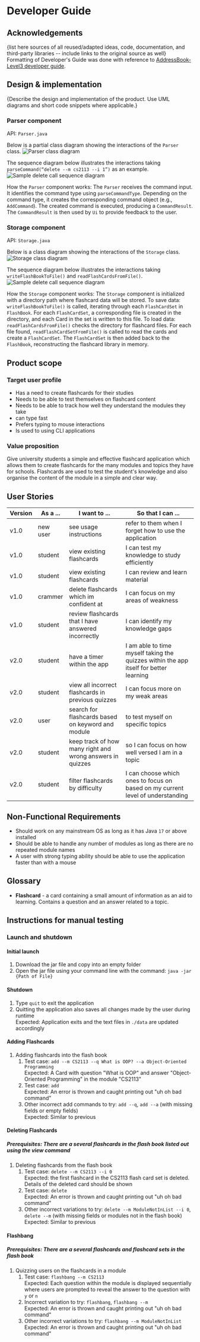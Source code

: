 # Developer Guide

## Acknowledgements

{list here sources of all reused/adapted ideas, code, documentation, and third-party libraries -- include links to the original source as well}
Formatting of Developer's Guide was done with reference to [AddressBook-Level3 developer guide](https://se-education.org/addressbook-level3/DeveloperGuide.html#common-classes).

## Design & implementation

{Describe the design and implementation of the product. Use UML diagrams and short code snippets where applicable.}

### Parser component
API: `Parser.java`

Below is a partial class diagram showing the interactions of the `Parser` class.
![Parser class diagram](/docs/diagrams/ParserPartialClassDiagram.jpg)

The sequence diagram below illustrates the interactions taking `parseCommand(“delete --m cs2113 --i 1”)` as an example.
![Sample delete call sequence diagram](/docs/diagrams/ParserSequenceDiagram.png)

How the `Parser` component works:
The `Parser` receives the command input.
It identifies the command type using `parseCommandType`.
Depending on the command type, it creates the corresponding command object (e.g., `AddCommand`).
The created command is executed, producing a `CommandResult`.
The `CommandResult` is then used by `Ui` to provide feedback to the user.

### Storage component
API: `Storage.java`

Below is a class diagram showing the interactions of the `Storage` class.
![Storage class diagram](docs/diagrams/StorageClassDiagram.jpg)

The sequence diagram below illustrates the interactions taking `writeFlashBookToFile()` and  `readFlashCardsFromFile()`.
![Sample delete call sequence diagram](docs/diagrams/StorageSequenceDiagram.png)

How the `Storage` component works:
 The `Storage` component is initialized with a directory path where flashcard data will be stored.
    To save data:
        `writeFlashBookToFile()` is called, iterating through each `FlashCardSet` in `FlashBook`.
        For each `FlashCardSet`, a corresponding file is created in the directory, and each Card in the set is written to this file.
    To load data:
        `readFlashCardsFromFile()` checks the directory for flashcard files.
        For each file found, `readFlashCardSetFromFile()` is called to read the cards and create a `FlashCardSet`.
        The `FlashCardSet` is then added back to the `FlashBook`, reconstructing the flashcard library in memory.

        
## Product scope
### Target user profile

- Has a need to create flashcards for their studies
- Needs to be able to test themselves on flashcard content
- Needs to be able to track how well they understand the modules they take
- can type fast
- Prefers typing to mouse interactions
- Is used to using CLI applications

### Value proposition

Give university students a simple and effective flashcard application which allows them to create flashcards for the
many modules and topics they have for schools. Flashcards are used to test the student's knowledge and also organise the
content of the module in a simple and clear way.

## User Stories

| Version | As a ... | I want to ...                                             | So that I can ...                                                                     |
|---------|----------|-----------------------------------------------------------|---------------------------------------------------------------------------------------|
| v1.0    | new user | see usage instructions                                    | refer to them when I forget how to use the application                                |
| v1.0    | student  | view existing flashcards                                  | I can test my knowledge to study efficiently                                          |
| v1.0    | student  | view existing flashcards                                  | I can review and learn material                                                       |
| v1.0    | crammer  | delete flashcards which im confident at                   | I can focus on my areas of weakness                                                   |
| v1.0    | student  | review flashcards that I have answered incorrectly        | I can identify my knowledge gaps                                                      |
| v2.0    | student  | have a timer within the app                               | I am able to time myself taking the quizzes within the app itself for better learning |
| v2.0    | student  | view all incorrect flashcards in previous quizzes         | I can focus more on my weak areas                                                     | 
| v2.0    | user     | search for flashcards based on keyword and module         | to test myself on specific topics                                                     |
| v2.0    | student  | keep track of how many right and wrong answers in quizzes | so I can focus on how well versed I am in a topic                                     |
| v2.0    | student  | filter flashcards by difficulty                           | I can choose which ones to focus on based on my current level of understanding        |
## Non-Functional Requirements

* Should work on any mainstream OS as long as it has Java `17` or above installed
* Should be able to handle any number of modules as long as there are no repeated module names
* A user with strong typing ability should be able to use the application faster than with a mouse

## Glossary

* **Flashcard** - a card containing a small amount of information as an aid to learning.
Contains a question and an answer related to a topic.

## Instructions for manual testing

### Launch and shutdown
#### Initial launch
1. Download the jar file and copy into an empty folder
2. Open the jar file using your command line with the command:
`java -jar {Path of File}`
#### Shutdown
1. Type `quit` to exit the application
2. Quitting the application also saves all changes made by the user during runtime <br>
Expected: Application exits and the text files in `./data` are updated accordingly
#### Adding Flashcards
1. Adding flashcards into the flash book
   1. Test case: `add --m CS2113 --q What is OOP? --a Object-Oriented Programming` <br>
    Expected: A Card with question "What is OOP" and answer "Object-Oriented Programming" in the module "CS2113"
   2. Test case: `add` <br>
   Expected: An error is thrown and caught printing out "uh oh bad command"
   3. Other incorrect add commands to try: `add --q`, `add --a` (with missing fields or empty fields) <br>
   Expected: Similar to previous
#### Deleting Flashcards
##### Prerequisites: There are a several flashcards in the flash book listed out using the view command
1. Deleting flashcards from the flash book
   1. Test case: `delete --m CS2113 --i 0` <br>
   Expected: the first flashcard in the CS2113 flash card set is deleted. Details of the deleted card should be shown
   2. Test case: `delete` <br>
   Expected: An error is thrown and caught printing out "uh oh bad command"
   3. Other incorrect variations to try: `delete --m ModuleNotInList --i 0`, `delete --m` 
   (with missing fields or modules not in the flash book) <br>
   Expected: Similar to previous
#### Flashbang
##### Prerequisites: There are a several flashcards and flashcard sets in the flash book
1. Quizzing users on the flashcards in a module
   1. Test case: `flashbang --m CS2113` <br>
   Expected: Each question within the module is displayed sequentially 
   where users are prompted to reveal the answer to the question with `y` or `n` 
   2. Incorrect variation to try: `flashbang`, `flashbang --m` <br>
   Expected: An error is thrown and caught printing out "uh oh bad command"
   3. Other incorrect variations to try: `flashbang --m ModuleNotInList` <br>
   Expected: An error is thrown and caught printing out "uh oh bad command"

